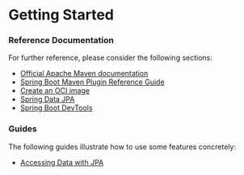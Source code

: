 # Getting Started

### Reference Documentation

For further reference, please consider the following sections:

* [Official Apache Maven documentation](https://maven.apache.org/guides/index.html)
* [Spring Boot Maven Plugin Reference Guide](https://docs.spring.io/spring-boot/docs/2.7.0/maven-plugin/reference/html/)
* [Create an OCI image](https://docs.spring.io/spring-boot/docs/2.7.0/maven-plugin/reference/html/#build-image)
* [Spring Data JPA](https://docs.spring.io/spring-boot/docs/2.7.0/reference/htmlsingle/#data.sql.jpa-and-spring-data)
* [Spring Boot DevTools](https://docs.spring.io/spring-boot/docs/2.7.0/reference/htmlsingle/#using.devtools)

### Guides

The following guides illustrate how to use some features concretely:

* [Accessing Data with JPA](https://spring.io/guides/gs/accessing-data-jpa/)

